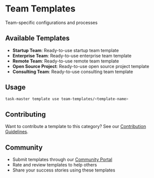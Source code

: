 # Team Templates

Team-specific configurations and processes

## Available Templates

- **Startup Team**: Ready-to-use startup team template
- **Enterprise Team**: Ready-to-use enterprise team template
- **Remote Team**: Ready-to-use remote team template
- **Open Source Project**: Ready-to-use open source project template
- **Consulting Team**: Ready-to-use consulting team template

## Usage

```bash
task-master template use team-templates/<template-name>
```

## Contributing

Want to contribute a template to this category? See our [Contribution Guidelines](../CONTRIBUTING.md).

## Community

- Submit templates through our [Community Portal](https://taskmaster.dev/community)
- Rate and review templates to help others
- Share your success stories using these templates
